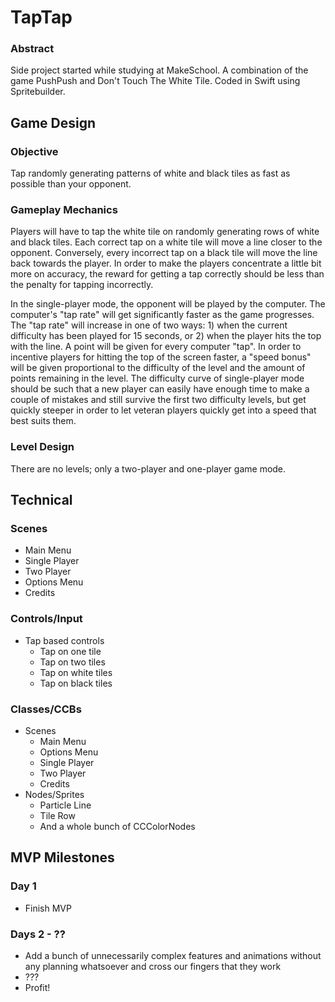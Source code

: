 # TapTap

### Abstract
Side project started while studying at MakeSchool. A combination of the game PushPush and Don't Touch The White Tile. Coded in Swift using Spritebuilder.

## Game Design

### Objective
Tap randomly generating patterns of white and black tiles as fast as possible than your opponent.

### Gameplay Mechanics
Players will have to tap the white tile on randomly generating rows of white and black tiles. Each correct tap on a white tile will move a line closer to the opponent. Conversely, every incorrect tap on a black tile will move the line back towards the player. In order to make the players concentrate a little bit more on accuracy, the reward for getting a tap correctly should be less than the penalty for tapping incorrectly.

In the single-player mode, the opponent will be played by the computer. The computer's "tap rate" will get significantly faster as the game progresses. The "tap rate" will increase in one of two ways: 1) when the current difficulty has been played for 15 seconds, or 2) when the player hits the top with the line. A point will be given for every computer "tap". In order to incentive players for hitting the top of the screen faster, a "speed bonus" will be given proportional to the difficulty of the level and the amount of points remaining in the level. The difficulty curve of single-player mode should be such that a new player can easily have enough time to make a couple of mistakes and still survive the first two difficulty levels, but get quickly steeper in order to let veteran players quickly get into a speed that best suits them. 

### Level Design
There are no levels; only a two-player and one-player game mode.

## Technical

### Scenes
* Main Menu
* Single Player
* Two Player
* Options Menu
* Credits

### Controls/Input
* Tap based controls
  * Tap on one tile
  * Tap on two tiles
  * Tap on white tiles
  * Tap on black tiles

### Classes/CCBs
* Scenes
  * Main Menu
  * Options Menu
  * Single Player
  * Two Player
  * Credits
* Nodes/Sprites
  * Particle Line
  * Tile Row
  * And a whole bunch of CCColorNodes

## MVP Milestones

### Day 1
* Finish MVP

### Days 2 - ??
* Add a bunch of unnecessarily complex features and animations without any planning whatsoever and cross our fingers that they work
* ???
* Profit!
